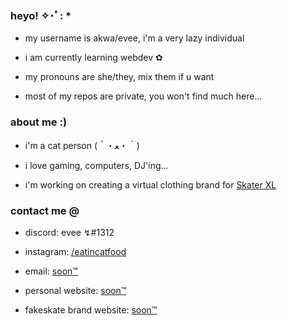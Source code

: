 ### heyo! ✧･ﾟ: * 

- my username is akwa/evee, i'm a very lazy individual

- i am currently learning webdev ✿

- my pronouns are she/they, mix them if u want 

- most of my repos are private, you won't find much here...



### about me :)

- i'm a cat person (＾・ﻌ・＾)

- i love gaming, computers, DJ'ing...

- i'm working on creating a virtual clothing brand for [Skater XL](https://store.steampowered.com/app/962730/)



### contact me @

- discord: evee ↯#1312

- instagram: [/eatincatfood](https://instagram.com/eatincatfood)

- email: [soon™](mailto:fakeemailsorry@whydoyouca.re) 

- personal website: [soon™](https://github.com/Akwaaa) 
 
- fakeskate brand website: [soon™](https://github.com/Akwaaa)

